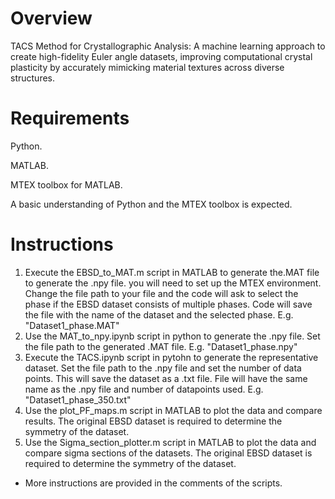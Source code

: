 # Overview
TACS Method for Crystallographic Analysis: A machine learning approach to create high-fidelity Euler angle datasets, improving computational crystal plasticity by accurately mimicking material textures across diverse structures.

# Requirements
Python. 

MATLAB.

MTEX toolbox for MATLAB.

A basic understanding of Python and the MTEX toolbox is expected.  

# Instructions 
1. Execute the EBSD_to_MAT.m script in MATLAB to generate the.MAT file to generate the .npy file. you will need to set up the MTEX environment. Change the file path to your file and the code will ask to select the phase if the EBSD dataset consists of multiple phases. Code will save the file with the name of the dataset and the selected phase. E.g. "Dataset1_phase.MAT" 
3. Use the MAT_to_npy.ipynb script in python to generate the .npy file. Set the file path to the generated .MAT file. E.g. "Dataset1_phase.npy" 
4. Execute the TACS.ipynb script in pytohn to generate the representative dataset. Set the file path to the .npy file and set the number of data points. This will save the dataset as a .txt file. File will have the same name as the .npy file and number of datapoints used. E.g. "Dataset1_phase_350.txt"  
5. Use the plot_PF_maps.m script in MATLAB to plot the data and compare results. The original EBSD dataset is required to determine the symmetry  of the dataset.
6. Use the Sigma_section_plotter.m script in MATLAB to plot the data and compare sigma sections of the datasets. The original EBSD dataset is required to determine the symmetry of the dataset.
* More instructions are provided in the comments of the scripts. 

